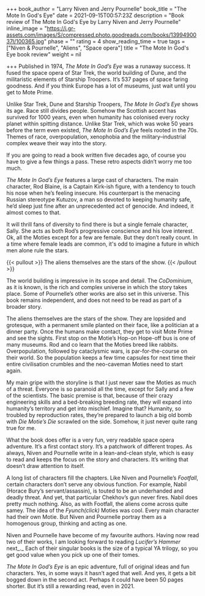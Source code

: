 +++
book_author = "Larry Niven and Jerry Pournelle"
book_title = "The Mote In God's Eye"
date = 2021-09-15T00:57:23Z
description = "Book review of The Mote In God's Eye by Larry Niven and Jerry Pournelle"
inline_image = "https://i.gr-assets.com/images/S/compressed.photo.goodreads.com/books/1399490037l/100365.jpg"
phase = ""
rating = 4
show_reading_time = true
tags = ["Niven & Pournelle", "Aliens", "Space opera"]
title = "The Mote In God's Eye book review"
weight = nil

+++
Published in 1974, _The Mote In God’s Eye_ was a runaway success. It fused the space opera of Star Trek, the world building of Dune, and the militaristic elements of Starship Troopers. It’s 537 pages of space faring goodness. And if you think Europe has a lot of museums, just wait until you get to Mote Prime.

Unlike Star Trek, Dune and Starship Troopers, _The Mote In God’s Eye_ shows its age. Race still divides people. Somehow the Scottish accent has survived for 1000 years, even when humanity has colonised every rocky planet within spitting distance. Unlike Star Trek, which was woke 50 years before the term even existed, _The Mote In God’s Eye_ feels rooted in the 70s. Themes of race, overpopulation, xenophobia and the military–industrial complex weave their way into the story.

If you are going to read a book written five decades ago, of course you have to give a few things a pass. These retro aspects didn’t worry me too much.

_The Mote In God’s Eye_ features a large cast of characters. The main character, Rod Blaine, is a Captain Kirk-ish figure, with a tendency to touch his nose when he’s feeling insecure. His counterpart is the menacing Russian stereotype Kutuzov, a man so devoted to keeping humanity safe, he’d sleep just fine after an unprecedented act of genocide. And indeed, it almost comes to that.

It will thrill fans of diversity to find there is but a single female character, Sally. She acts as both Rod’s progressive conscience and his love interest. Ok, all the Moties except for a few are female. But they don’t really count. In a time where female leads are common, it's odd to imagine a future in which men alone rule the stars.

{{< pullout >}}
The aliens themselves are the stars of the show.
{{< /pullout >}}

The world building is impressive in its scope and detail. The _CoDominium_, as it is known, is the rich and complex universe in which the story takes place. Some of Pournelle’s other works are also set in this universe. This book remains independent, and does not need to be read as part of a broader story.

The aliens themselves are the stars of the show. They are lopsided and grotesque, with a permanent smile planted on their face, like a politician at a dinner party. Once the humans make contact, they get to visit Mote Prime and see the sights. First stop on the Motie’s Hop-on Hope-off bus is one of many museums. Rod and co learn that the Moties breed like rabbits. Overpopulation, followed by cataclysmic wars, is par-for-the-course on their world. So the population keeps a few time capsules for next time their entire civilisation crumbles and the neo-caveman Moties need to start again.

My main gripe with the storyline is that I just never saw the Moties as much of a threat. Everyone is so paranoid all the time, except for Sally and a few of the scientists. The basic premise is that, because of their crazy engineering skills and a bed-breaking breeding rate, they will expand into humanity’s territory and get into mischief. Imagine that? Humanity, so troubled by reproduction rates, they’re prepared to launch a big old bomb with _Die Motie’s Die_ scrawled on the side. Somehow, it just never quite rang true for me.

What the book does offer is a very fun, very readable space opera adventure. It’s a first contact story. It’s a patchwork of different tropes. As always, Niven and Pournelle write in a lean-and-clean style, which is easy to read and keeps the focus on the story and characters. It’s writing that doesn’t draw attention to itself.

A long list of characters fill the chapters. Like Niven and Pournelle’s _Footfall_, certain characters don’t serve any obvious function. For example, Nabil (Horace Bury’s servant/assassin), is touted to be an underhanded and deadly threat. And yet, that particular Chekhov’s gun never fires. Nabil does pretty much nothing. Also, as with Footfall, the aliens come across quite samey. The idea of the _Fyunch(click)_ Moties was cool. Every main character had their own Motie. But Niven and Pournelle portray them as a homogenous group, thinking and acting as one.

Niven and Pournelle have become of my favourite authors. Having now read two of their works, I am looking forward to reading _Lucifer’s Hammer_ next_._ Each of their singular books is the size of a typical YA trilogy, so you get good value when you pick up one of their tomes.

_The Mote In God’s Eye_ is an epic adventure, full of original ideas and fun characters. Yes, in some ways it hasn’t aged that well. And yes, it gets a bit bogged down in the second act. Perhaps it could have been 50 pages shorter. But it’s still a rewarding read, even in 2021.
